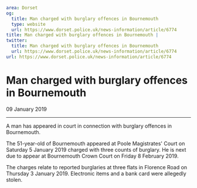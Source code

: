 ```yaml
area: Dorset
og:
  title: Man charged with burglary offences in Bournemouth
  type: website
  url: https://www.dorset.police.uk/news-information/article/6774
title: Man charged with burglary offences in Bournemouth |
twitter:
  title: Man charged with burglary offences in Bournemouth
  url: https://www.dorset.police.uk/news-information/article/6774
url: https://www.dorset.police.uk/news-information/article/6774
```

# Man charged with burglary offences in Bournemouth

09 January 2019

* * *

A man has appeared in court in connection with burglary offences in Bournemouth.

The 51-year-old of Bournemouth appeared at Poole Magistrates' Court on Saturday 5 January 2019 charged with three counts of burglary. He is next due to appear at Bournemouth Crown Court on Friday 8 February 2019.

The charges relate to reported burglaries at three flats in Florence Road on Thursday 3 January 2019. Electronic items and a bank card were allegedly stolen.

